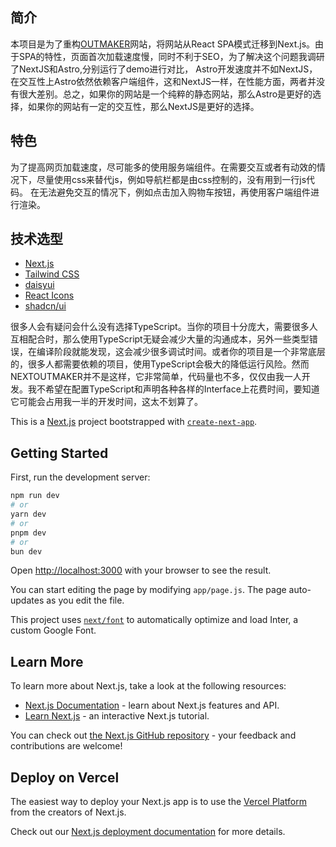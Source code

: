 ## 简介

本项目是为了重构[OUTMAKER](https://theoutmaker.com.au/)网站，将网站从React SPA模式迁移到Next.js。由于SPA的特性，页面首次加载速度慢，同时不利于SEO，为了解决这个问题我调研了NextJS和Astro,分别运行了demo进行对比，
Astro开发速度并不如NextJS，在交互性上Astro依然依赖客户端组件，这和NextJS一样，在性能方面，两者并没有很大差别。总之，如果你的网站是一个纯粹的静态网站，那么Astro是更好的选择，如果你的网站有一定的交互性，那么NextJS是更好的选择。

## 特色

为了提高网页加载速度，尽可能多的使用服务端组件。在需要交互或者有动效的情况下，尽量使用css来替代js，例如导航栏都是由css控制的，没有用到一行js代码。
在无法避免交互的情况下，例如点击加入购物车按钮，再使用客户端组件进行渲染。

## 技术选型

* [Next.js](https://nextjs.org/)
* [Tailwind CSS](https://tailwindcss.com/)
* [daisyui](https://daisyui.com/)
* [React Icons](https://react-icons.github.io/react-icons/)
* [shadcn/ui](https://ui.shadcn.com/)

很多人会有疑问会什么没有选择TypeScript。当你的项目十分庞大，需要很多人互相配合时，那么使用TypeScript无疑会减少大量的沟通成本，另外一些类型错误，在编译阶段就能发现，这会减少很多调试时间。或者你的项目是一个非常底层的，很多人都需要依赖的项目，使用TypeScript会极大的降低运行风险。然而NEXTOUTMAKER并不是这样，它非常简单，代码量也不多，仅仅由我一人开发。我不希望在配置TypeScript和声明各种各样的Interface上花费时间，要知道它可能会占用我一半的开发时间，这太不划算了。

This is a [Next.js](https://nextjs.org/) project bootstrapped with [`create-next-app`](https://github.com/vercel/next.js/tree/canary/packages/create-next-app).

## Getting Started

First, run the development server:

```bash
npm run dev
# or
yarn dev
# or
pnpm dev
# or
bun dev
```

Open [http://localhost:3000](http://localhost:3000) with your browser to see the result.

You can start editing the page by modifying `app/page.js`. The page auto-updates as you edit the file.

This project uses [`next/font`](https://nextjs.org/docs/basic-features/font-optimization) to automatically optimize and load Inter, a custom Google Font.

## Learn More

To learn more about Next.js, take a look at the following resources:

- [Next.js Documentation](https://nextjs.org/docs) - learn about Next.js features and API.
- [Learn Next.js](https://nextjs.org/learn) - an interactive Next.js tutorial.

You can check out [the Next.js GitHub repository](https://github.com/vercel/next.js/) - your feedback and contributions are welcome!

## Deploy on Vercel

The easiest way to deploy your Next.js app is to use the [Vercel Platform](https://vercel.com/new?utm_medium=default-template&filter=next.js&utm_source=create-next-app&utm_campaign=create-next-app-readme) from the creators of Next.js.

Check out our [Next.js deployment documentation](https://nextjs.org/docs/deployment) for more details.
